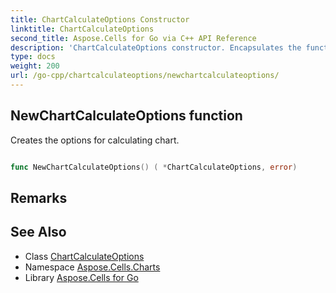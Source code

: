 ```yaml
---
title: ChartCalculateOptions Constructor 
linktitle: ChartCalculateOptions
second_title: Aspose.Cells for Go via C++ API Reference
description: 'ChartCalculateOptions constructor. Encapsulates the function that represents newchartcalculateoptions in Go.'
type: docs
weight: 200
url: /go-cpp/chartcalculateoptions/newchartcalculateoptions/
---
```


## NewChartCalculateOptions function

Creates the options for calculating chart.

```go

func NewChartCalculateOptions() ( *ChartCalculateOptions, error)

```

## Remarks


## See Also

* Class [ChartCalculateOptions](../)
* Namespace [Aspose.Cells.Charts](../../)
* Library [Aspose.Cells for Go](../../../)
